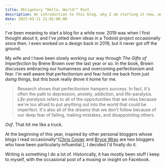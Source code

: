 ```yaml
---
title: Obligatory “Hello, World!” Post
description: An introduction to this blog, why I am starting it now, and some thoughts about blogging in general
date: 2023-03-11 21:01:00.00
---
```


I've been meaning to start a blog for a while now. 2019 was when I first thought about it, and I've jotted down ideas in a Todoist project occasionally since then. I even worked on a design back in 2019, but it never got off the ground.

My wife and I have been slowly working our way through _The Gifts of Imperfection_ by Brene Brown over the last year or so. In the book, Brown discusses embracing our humanness and overcoming perfectionism and fear. I'm well aware that perfectionism and fear hold me back from just _doing_ things, but this book really drove it home for me.

> Research shows that perfectionism hampers success. In fact, it's often the path to depression, anxiety, addiction, and life-paralysis. _Life-paralysis_ refers to all of the opportunities
> that we miss because we're too afraid to put anything out into
> the world that could be imperfect.
> It's also all of the dreams that we don't follow because of our
> deep fear of failing, making mistakes, and disappointing others.

_Oof_. That hit me like a truck. 

At the beginning of this year, inspired by other personal bloggers whose blogs I read occasionally^[[Chris Coyier](https://chriscoyier.net) and [Bryce Wray](https://www.brycewray.com) are two bloggers who have been particularly influential.], I decided I'd finally do it.

Writing is something I do a lot of. Historically, it has mostly been stuff I keep to myself, with the occasional post of a musing or insight on Facebook.